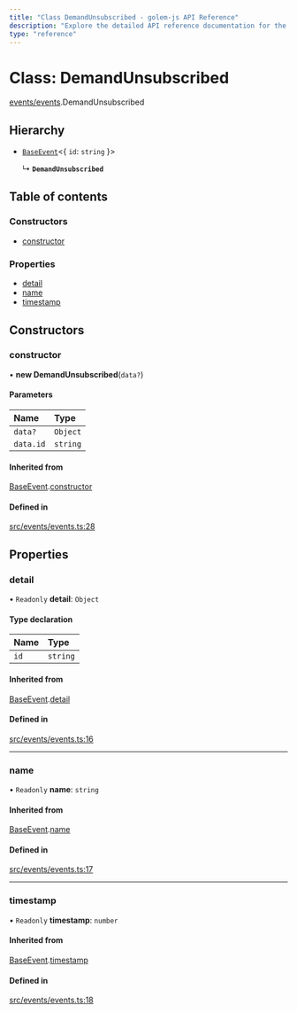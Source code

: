 ```yaml
---
title: "Class DemandUnsubscribed - golem-js API Reference"
description: "Explore the detailed API reference documentation for the Class DemandUnsubscribed within the golem-js SDK for the Golem Network."
type: "reference"
---
```

# Class: DemandUnsubscribed

[events/events](../modules/events_events).DemandUnsubscribed

## Hierarchy

- [`BaseEvent`](events_events.BaseEvent)<{ `id`: `string`  }\>

  ↳ **`DemandUnsubscribed`**

## Table of contents

### Constructors

- [constructor](events_events.DemandUnsubscribed#constructor)

### Properties

- [detail](events_events.DemandUnsubscribed#detail)
- [name](events_events.DemandUnsubscribed#name)
- [timestamp](events_events.DemandUnsubscribed#timestamp)

## Constructors

### constructor

• **new DemandUnsubscribed**(`data?`)

#### Parameters

| Name | Type |
| :------ | :------ |
| `data?` | `Object` |
| `data.id` | `string` |

#### Inherited from

[BaseEvent](events_events.BaseEvent).[constructor](events_events.BaseEvent#constructor)

#### Defined in

[src/events/events.ts:28](https://github.com/golemfactory/golem-js/blob/00d03ae/src/events/events.ts#L28)

## Properties

### detail

• `Readonly` **detail**: `Object`

#### Type declaration

| Name | Type |
| :------ | :------ |
| `id` | `string` |

#### Inherited from

[BaseEvent](events_events.BaseEvent).[detail](events_events.BaseEvent#detail)

#### Defined in

[src/events/events.ts:16](https://github.com/golemfactory/golem-js/blob/00d03ae/src/events/events.ts#L16)

___

### name

• `Readonly` **name**: `string`

#### Inherited from

[BaseEvent](events_events.BaseEvent).[name](events_events.BaseEvent#name)

#### Defined in

[src/events/events.ts:17](https://github.com/golemfactory/golem-js/blob/00d03ae/src/events/events.ts#L17)

___

### timestamp

• `Readonly` **timestamp**: `number`

#### Inherited from

[BaseEvent](events_events.BaseEvent).[timestamp](events_events.BaseEvent#timestamp)

#### Defined in

[src/events/events.ts:18](https://github.com/golemfactory/golem-js/blob/00d03ae/src/events/events.ts#L18)
